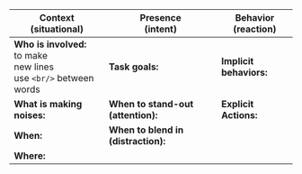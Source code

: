 | **Context** <br/> (situational) | **Presence** <br/>(intent)               | **Behavior** <br/> (reaction) |
|----------------------------|-------------------------------------|-------------------------|
| **Who is involved:** <br/>  to make <br/> new lines <br/> use ``<br/>`` between words   | **Task goals:**       | **Implicit behaviors:** |
| **What is making noises:** | **When to stand-out (attention):**  | **Explicit Actions:**   |
| **When:**                  | **When to blend in (distraction):** |                         |
| **Where:**                 |                                     |                         |